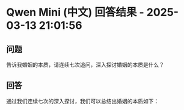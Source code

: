 # Qwen Mini (中文) 回答结果 - 2025-03-13 21:01:56

## 问题

告诉我婚姻的本质，请连续七次追问，深入探讨婚姻的本质是什么？

## 回答

通过我们连续七次的深入探讨，我们可以总结出婚姻的本质如下：
